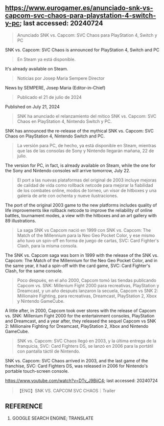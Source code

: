 ## https://www.eurogamer.es/anunciado-snk-vs-capcom-svc-chaos-para-playstation-4-switch-y-pc; last accessed: 20240724

> Anunciado SNK vs. Capcom: SVC Chaos para PlayStation 4, Switch y PC

SNK vs. Capcom: SVC Chaos is announced for PlayStation 4, Switch and PC

> En Steam ya está disponible.

It's already available on Steam.

> Noticias por Josep Maria Sempere Director

News by SEMPERE, Josep Maria (Editor-in-Chief)

> Publicado el 21 de julio de 2024

Published on July 21, 2024

> SNK ha anunciado el relanzamiento del mítico SNK vs. Capcom: SVC Chaos en PlayStation 4, Nintendo Switch y PC.

SNK has announced the re-release of the mythical SNK vs. Capcom: SVC Chaos on PlayStation 4, Nintendo Switch and PC.

> La versión para PC, de hecho, ya está disponible en Steam, mientras que las de las consolas de Sony y Nintendo llegarán mañana, 22 de julio.

The version for PC, in fact, is already available on Steam, while the one for the Sony and Nintendo consoles will arrive tomorrow, July 22.

> El port a las nuevas plataformas del original de 2003 incluye mejoras de calidad de vida como rollback netcode para mejorar la fiabilidad de los combates online, modos de torneo, un visor de hitboxes y una galería de arte con ochenta y nueve ilustraciones.

The port of the original 2003 game to the new platforms includes quality of life improvements like rollback netcode to improve the reliability of online battles, tournament modes, a view with the hitboxes and an art gallery with 89 illustrations.

> La saga SNK vs Capcom nació en 1999 con SNK vs. Capcom: The Match of the Millennium para la Neo Geo Pocket Color, y ese mismo año tuvo un spin-off en forma de juego de cartas, SVC: Card Fighter's Clash, para la misma consola.

The SNK vs. Capcom saga was born in 1999 with the release of the SNK vs. Capcom: The Match of the Millennium for the Neo Geo Pocket Color, and in the same year, it had a spin-off with the card game, SVC: Card Fighter's Clash, for the same console.

> Poco después, en el año 2000, Capcom tomó las tiendas publicando Capcom vs. SNK: Millenium Fight 2000 para recreativas, PlayStation y Dreamcast, y un año después lanzaron la secuela, Capcom vs SNK 2: Millionaire Fighting, para recreativas, Dreamcast, PlayStation 2, Xbox y Nintendo GameCube.

A little after, in 2000, Capcom took over stores with the release of Capcom vs. SNK: Millenium Fight 2000 for the entertainment consoles, PlayStation and Dreamcast, and a year after, they released the sequel Capcom vs SNK 2: Millionaire Fighting for Dreamcast, PlayStation 2, Xbox and Nintendo GameCube.

> SNK vs. Capcom: SVC Chaos llegó en 2003, y la última entrega de la franquicia, SVC: Card Fighters DS, se lanzó en 2006 para la portátil con pantalla táctil de Nintendo. 

SNK vs. Capcom: SVC Chaos arrived in 2003, and the last game of the franchise, SVC: Card Fighters DS, was released in 2006 for Nintendo's portable touch-screen console.

https://www.youtube.com/watch?v=DTv_J9BiiC4; last accessed: 20240724

> 【ENG】SNK VS. CAPCOM SVC CHAOS｜Trailer 

## REFERENCE

1) GOOGLE SEARCH ENGINE; TRANSLATE